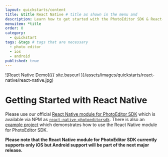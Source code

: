 ```yaml
---
layout: quickstarts/content
title: &title React Native # title as shown in the menu and
description: Learn how to get started with the PhotoEditor SDK & React-Native and how to swiftly integrate the SDK into a React-Native application with this Quick Start.
menuitem: *title
order: 0
category:
  - quickstart
tags: &tags # tags that are necessary
  - photo editor
  - ios
  - android
published: true
---
```


![React Native Demo]({{ site.baseurl }}/assets/images/quickstarts/react-native/react-native.jpg)

# Getting Started with React Native

Please use our official [React Native module for PhotoEditor SDK](https://github.com/imgly/pesdk-react-native) which is available via NPM as [`react-native-photoeditorsdk`](https://www.npmjs.com/package/react-native-photoeditorsdk). There is also an [example project](https://github.com/imgly/pesdk-react-native-demo) which demonstrates how to use the React Native module for PhotoEditor SDK.

**Please note that the React Native module for PhotoEditor SDK currently supports only iOS but Android support will be part of the next major release.**
